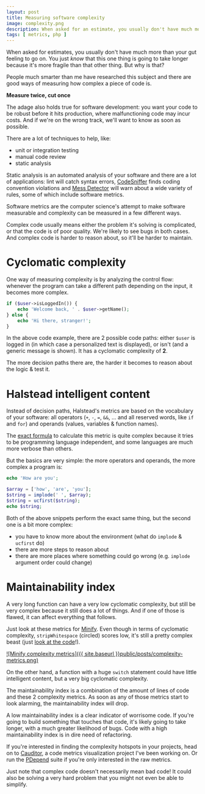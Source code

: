 ```yaml
---
layout: post
title: Measuring software complexity
image: complexity.png
description: When asked for an estimate, you usually don't have much more than your gut feeling to go on. You just know that this one thing is going to take a lot more time because it's much more fragile than that other thing. But why is that?
tags: [ metrics, php ]
---
```


When asked for estimates, you usually don't have much more than your gut feeling
to go on. You just *know* that this one thing is going to take longer because
it's more fragile than that other thing. But why is that?

People much smarter than me have researched this subject and there are good ways
of measuring how complex a piece of code is.

<!-- more -->

**Measure twice, cut once**

The adage also holds true for software development: you want your code to be
robust before it hits production, where malfunctioning code may incur costs.
And if we're on the wrong track, we'll want to know as soon as possible.

There are a lot of techniques to help, like:

* unit or integration testing
* manual code review
* static analysis

Static analysis is an automated analysis of your software and there are a lot
of applications: lint will catch syntax errors, [CodeSniffer](http://pear.php.net/package/PHP_CodeSniffer)
finds coding convention violations and [Mess Detector](https://phpmd.org) will
warn about a wide variety of rules, some of which include software metrics.

Software metrics are the computer science's attempt to make software measurable
and complexity can be measured in a few different ways. 

Complex code usually means either the problem it's solving is complicated, or
that the code is of poor quality. We're likely to see bugs in both cases. And
complex code is harder to reason about, so it'll be harder to maintain.

# Cyclomatic complexity

One way of measuring complexity is by analyzing the control flow: whenever the
program can take a different path depending on the input, it becomes more
complex.

```php
if ($user->isLoggedIn()) {
    echo 'Welcome back, ' . $user->getName();
} else {
    echo 'Hi there, stranger!';
}
```

In the above code example, there are 2 possible code paths: either `$user` is
logged in (in which case a personalized text is displayed), or isn't (and a
generic message is shown). It has a cyclomatic complexity of **2**.

The more decision paths there are, the harder it becomes to reason about the
logic & test it.

# Halstead intelligent content

Instead of decision paths, Halstead's metrics are based on the vocabulary of
your software: all operators (`+`, `-`, `=`, `&&`, ... and all reserved words,
like `if` and `for`) and operands (values, variables & function names).

The [exact formula](https://www.cauditor.org/help/metrics#hi) to calculate
this metric is quite complex because it tries to be programming language
independent, and some languages are much more verbose than others.

But the basics are very simple: the more operators and operands, the more
complex a program is:

```php
echo 'How are you';
```

```php
$array = ['how', 'are', 'you'];
$string = implode(' ', $array);
$string = ucfirst($string);
echo $string;
```

Both of the above snippets perform the exact same thing, but the second one is
a bit more complex:

* you have to know more about the environment (what do `implode` & `ucfirst` do)
* there are more steps to reason about
* there are more places where something could go wrong (e.g. `implode` argument
  order could change)

# Maintainability index

A very long function can have a very low cyclomatic complexity, but still be
very complex because it still does a lot of things. And if one of those is
flawed, it can affect everything that follows.

Just look at these metrics for [Minify](http://www.minifier.org). Even though in
terms of cyclomatic complexity, `stripWhitespace` (circled) scores low, it's
still a pretty complex beast (just [look at the code](https://github.com/matthiasmullie/minify/blob/c17eb048daa44b43fa98bfa405147e77a040df76/src/JS.php#L245)!).

[![Minify complexity metrics]({{ site.baseurl }}public/posts/complexity-metrics.png)](https://www.cauditor.org/matthiasmullie/minify/c17eb048daa44b43fa98bfa405147e77a040df76/metrics)

On the other hand, a function with a huge `switch` statement could have little
intelligent content, but a very big cyclomatic complexity.

The maintainability index is a combination of the amount of lines of code and
these 2 complexity metrics. As soon as any of those metrics start to look
alarming, the maintainability index will drop.

A low maintainability index is a clear indicator of worrisome code. If you're
going to build something that touches that code, it's likely going to take
longer, with a much greater likelihood of bugs. Code with a high maintainability
index is in dire need of refactoring.

If you're interested in finding the complexity hotspots in your projects, head
on to [Cauditor](https://www.cauditor.org), a code metrics visualization
project I've been working on. Or run the [PDepend](https://pdepend.org) suite
if you're only interested in the raw metrics.

Just note that complex code doesn't necessarily mean bad code! It could also be
solving a very hard problem that you might not even be able to simplify.
